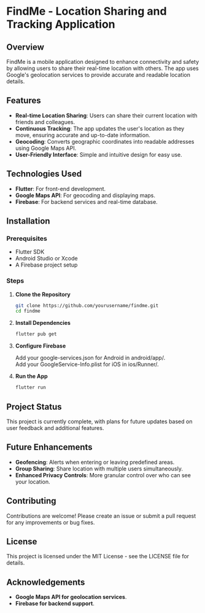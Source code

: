 # FindMe - Location Sharing and Tracking Application

## Overview

FindMe is a mobile application designed to enhance connectivity and safety by allowing users to share their real-time location with others. The app uses Google's geolocation services to provide accurate and readable location details.

## Features

- **Real-time Location Sharing**: Users can share their current location with friends and colleagues.
- **Continuous Tracking**: The app updates the user's location as they move, ensuring accurate and up-to-date information.
- **Geocoding**: Converts geographic coordinates into readable addresses using Google Maps API.
- **User-Friendly Interface**: Simple and intuitive design for easy use.

## Technologies Used

- **Flutter**: For front-end development.
- **Google Maps API**: For geocoding and displaying maps.
- **Firebase**: For backend services and real-time database.

## Installation

### Prerequisites

- Flutter SDK
- Android Studio or Xcode
- A Firebase project setup

### Steps

1.  **Clone the Repository**

    ```sh
    git clone https://github.com/yourusername/findme.git
    cd findme
    ```

2.  **Install Dependencies**

    ```sh
    flutter pub get
    ```

3.  **Configure Firebase**

    Add your google-services.json for Android in android/app/.<br>
    Add your GoogleService-Info.plist for iOS in ios/Runner/.

4.  **Run the App**

    ```sh
    flutter run
    ```

## Project Status

This project is currently complete, with plans for future updates based on user feedback and additional features.

## Future Enhancements

- **Geofencing**: Alerts when entering or leaving predefined areas.
- **Group Sharing**: Share location with multiple users simultaneously.
- **Enhanced Privacy Controls**: More granular control over who can see your location.

## Contributing

Contributions are welcome! Please create an issue or submit a pull request for any improvements or bug fixes.

## License

This project is licensed under the MIT License - see the LICENSE file for details.

## Acknowledgements

- **Google Maps API for geolocation services**.
- **Firebase for backend support**.
